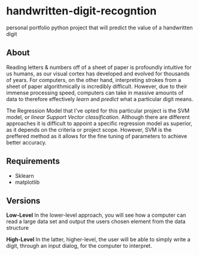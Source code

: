 # handwritten-digit-recogntion
personal portfolio python project that will predict the value of a handwritten digit 

## About
Reading letters & numbers off of a sheet of paper is profoundly intuitive for us humans, as our visual cortex has developed and evolved for thousands of years. For computers, on the other hand, interpreting strokes from a sheet of paper algorithmically is incredibly difficult. However, due to their immense processing speed, computers can take in massive amounts of data to therefore effectively *learn* and *predict* what a particular digit means. 

The Regression Model that I've opted for this particular project is the SVM model, or *linear Support Vector classification*. Although there are different approaches it is difficult to appoint a specific regression model as superior, as it depends on the criteria or project scope. However, SVM is the preffered method as it allows for the fine tuning of parameters to achieve better accuracy.

## Requirements
* Sklearn
* matplotlib

## Versions
**Low-Level**
In the lower-level approach, you will see how a computer can read a large data set and output the users chosen element from the data structure

**High-Level**
In the latter, higher-level, the user will be able to simply write a digit, through an input dialog, for the computer to interpret. 

